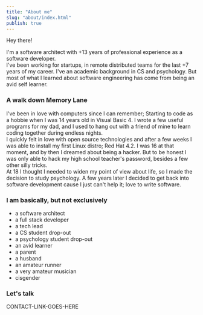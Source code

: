 ```yaml
---
title: "About me"
slug: "about/index.html"
publish: true
---
```

Hey there!  
  
I'm a software architect with +13 years of professional experience as a software developer.  
I've been working for startups, in remote distributed teams for the last +7 years of my career.
I've an academic background in CS and psychology. But most of what I learned about software engineering has come from being an avid self learner.  

### A walk down Memory Lane

I've been in love with computers since I can remember; Starting to code as a hobbie when I was 14 years old in Visual Basic 4. I wrote a few useful programs for my dad, and I used to hang out with a friend of mine to learn coding together during endless nights.  
I quickly felt in love with open source technologies and after a few weeks I was able to install my first Linux distro; Red Hat 4.2. I was 16 at that moment, and by then I dreamed about being a hacker. But to be honest I was only able to hack my high school teacher's password, besides a few other silly tricks.  
At 18 I thought I needed to widen my point of view about life, so I made the decision to study psychology. A few years later I decided to get back into software development cause I just can't help it; love to write software.  

### I am basically, but not exclusively

- a software architect
- a full stack developer
- a tech lead
- a CS student drop-out
- a psychology student drop-out
- an avid learner
- a parent
- a husband
- an amateur runner
- a very amateur musician
- cisgender

### Let's talk

CONTACT-LINK-GOES-HERE
